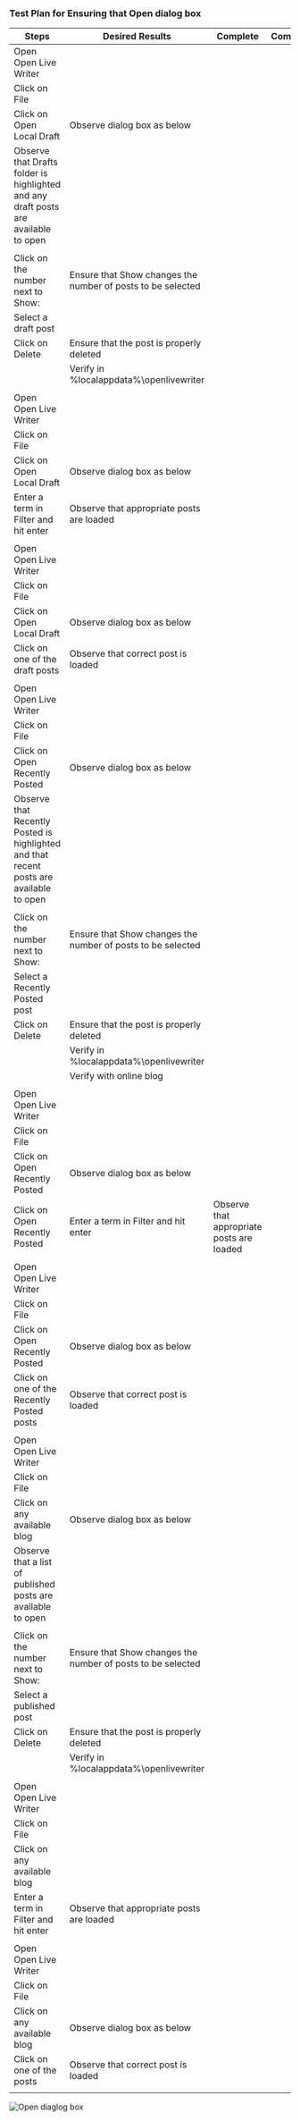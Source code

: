### Test Plan for Ensuring that Open dialog box
Steps                 | Desired Results                | Complete | Comments
----------------------|--------------------------------|----------| --------
Open Open Live Writer | | | 
Click on File | | |
Click on Open Local Draft | Observe dialog box as below | |
 | Observe that Drafts folder is highlighted and any draft posts are available to open | |
 |  |  | 
Click on the number next to Show: | Ensure that Show changes the number of posts to be selected | | 
Select a draft post | | |
Click on Delete | Ensure that the post is properly deleted | |
                | Verify in %localappdata%\openlivewriter  | |
  |  |  | 
Open Open Live Writer | | | 
Click on File | | |
Click on Open Local Draft | Observe dialog box as below | |
Enter a term in Filter and hit enter | Observe that appropriate posts are loaded | | 
 |  |  | 
Open Open Live Writer | | | 
Click on File | | |
Click on Open Local Draft | Observe dialog box as below | | 
Click on one of the draft posts | Observe that correct post is loaded
 |  |  | 
Open Open Live Writer | | | 
Click on File | | |
Click on Open Recently Posted | Observe dialog box as below | |
 | Observe that Recently Posted is highlighted and that recent posts are available to open | |
 | | | 
Click on the number next to Show: | Ensure that Show changes the number of posts to be selected | | 
Select a Recently Posted post | | |
Click on Delete | Ensure that the post is properly deleted | |
                | Verify in %localappdata%\openlivewriter | |
                | Verify with online blog
  |  |  | 
Open Open Live Writer | | | 
Click on File | | |
Click on Open Recently Posted | Observe dialog box as below | |
Click on Open Recently Posted | Enter a term in Filter and hit enter | Observe that appropriate posts are loaded | | 
 |  |  | 
Open Open Live Writer | | | 
Click on File | | |
Click on Open Recently Posted | Observe dialog box as below | | 
Click on one of the Recently Posted posts | Observe that correct post is loaded | | 
 |  |  | 
Open Open Live Writer | | | 
Click on File | | |
Click on any available blog | Observe dialog box as below | |
 | Observe that a list of published posts are available to open | |
 |  |  | 
Click on the number next to Show: | Ensure that Show changes the number of posts to be selected | | 
Select a published post | | |
Click on Delete | Ensure that the post is properly deleted | |
                | Verify in %localappdata%\openlivewriter |  |
   |  |  | 
Open Open Live Writer | | | 
Click on File | | |
Click on any available blog |
Enter a term in Filter and hit enter | Observe that appropriate posts are loaded | | 
 |  |  | 
Open Open Live Writer | | | 
Click on File | | |
Click on any available blog | Observe dialog box as below | | 
Click on one of the posts | Observe that correct post is loaded | |
 |  |  | 
 
 ![Open diaglog box ](images/openDialogbox.png)